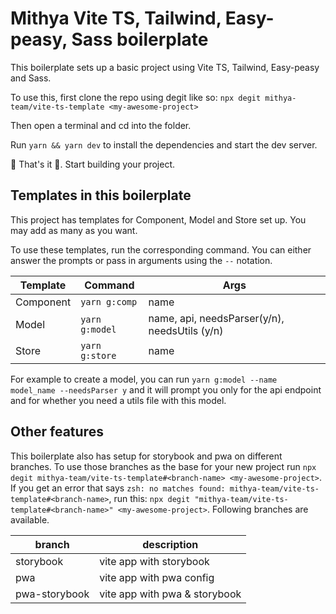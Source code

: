# Mithya Vite TS, Tailwind, Easy-peasy, Sass boilerplate

This boilerplate sets up a basic project using Vite TS, Tailwind, Easy-peasy and Sass.

To use this, first clone the repo using degit like so: `npx degit mithya-team/vite-ts-template <my-awesome-project>`

Then open a terminal and cd into the folder.

Run `yarn && yarn dev` to install the dependencies and start the dev server.

🎊 That's it 🎊. Start building your project.

## Templates in this boilerplate

This project has templates for Component, Model and Store set up. You may add as many as you want.

To use these templates, run the corresponding command. You can either answer the prompts or pass in arguments using the `--` notation.

| Template  | Command        | Args                                          |
| --------- | -------------- | --------------------------------------------- |
| Component | `yarn g:comp`  | name                                          |
| Model     | `yarn g:model` | name, api, needsParser(y/n), needsUtils (y/n) |
| Store     | `yarn g:store` | name                                          |

For example to create a model, you can run `yarn g:model --name model_name --needsParser y` and it will prompt you only for the api endpoint and for whether you need a utils file with this model.

## Other features

This boilerplate also has setup for storybook and pwa on different branches.
To use those branches as the base for your new project run `npx degit mithya-team/vite-ts-template#<branch-name> <my-awesome-project>`. If you get an error that says `zsh: no matches found: mithya-team/vite-ts-template#<branch-name>`, run this: `npx degit "mithya-team/vite-ts-template#<branch-name>" <my-awesome-project>`.
Following branches are available.

| branch        | description                   |
| ------------- | ----------------------------- |
| storybook     | vite app with storybook       |
| pwa           | vite app with pwa config      |
| pwa-storybook | vite app with pwa & storybook |
